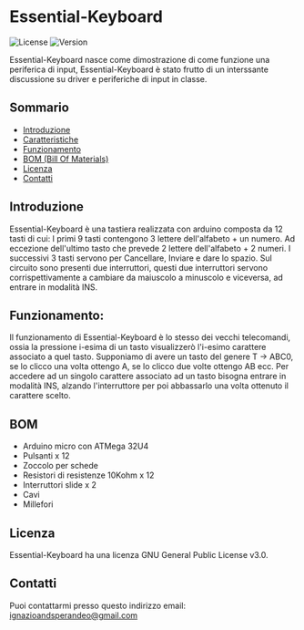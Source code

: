 # Essential-Keyboard

![License](https://img.shields.io/badge/license-GNU-blue.svg)
![Version](https://img.shields.io/badge/version-1.0.0-brightgreen.svg)

Essential-Keyboard nasce come dimostrazione di come funzione una periferica di input, Essential-Keyboard è stato frutto di un interssante discussione su driver e periferiche di input in classe.

## Sommario

- [Introduzione](#introduzione)
- [Caratteristiche](#caratteristiche)
- [Funzionamento](#funzionamento)
- [BOM (Bill Of Materials)](#bom)
- [Licenza](#licenza)
- [Contatti](#contatti)

## Introduzione

Essential-Keyboard è una tastiera realizzata con arduino composta da 12 tasti di cui:
I primi 9 tasti contengono 3 lettere dell'alfabeto + un numero. Ad eccezione dell'ultimo tasto che prevede 2 lettere dell'alfabeto + 2 numeri. I successivi 3 tasti servono per Cancellare, Inviare e dare lo spazio.
Sul circuito sono presenti due interruttori, questi due interruttori servono corrispettivamente a cambiare da maiuscolo a minuscolo e viceversa, ad entrare in modalità INS.



## Funzionamento:
Il funzionamento di Essential-Keyboard è lo stesso dei vecchi telecomandi, ossia la pressione i-esima di un tasto visualizzerò l'i-esimo carattere associato a quel tasto. Supponiamo di avere un tasto del genere T -> ABC0, se lo clicco una volta ottengo A, se lo clicco due volte ottengo AB ecc. Per accedere ad un singolo carattere associato ad un tasto bisogna entrare in modalità INS, alzando l'interruttore per poi abbassarlo una volta ottenuto il carattere scelto.




## BOM
- Arduino micro con ATMega 32U4
- Pulsanti x 12
- Zoccolo per schede
- Resistori di resistenze 10Kohm x 12
- Interruttori slide x 2
- Cavi
- Millefori


## Licenza
Essential-Keyboard ha una licenza GNU General Public License v3.0.

## Contatti
Puoi contattarmi presso questo indirizzo email: ignazioandsperandeo@gmail.com

